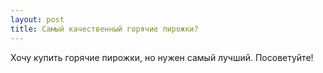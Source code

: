 ```yaml
---
layout: post 
title: Самый качественный горячие пирожки? 
--- 
```

Хочу купить горячие пирожки,  но нужен самый лучший. Посоветуйте!